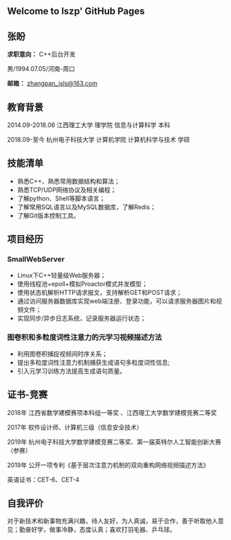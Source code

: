 ## Welcome to lszp' GitHub Pages

## 张盼
**求职意向：** C++后台开发

男/1994.07.05/河南-周口

**邮箱：** zhangpan_jsls@163.com

## 教育背景

2014.09-2018.06
江西理工大学 理学院 信息与计算科学 本科

2018.09-至今
杭州电子科技大学 计算机学院 计算机科学与技术 学硕

## 技能清单

- 熟悉C++、熟悉常用数据结构和算法；
- 熟悉TCP/UDP网络协议及相关编程；
- 了解python、Shell等脚本语言；
- 了解常用SQL语言以及MySQL数据库，了解Redis；
- 了解Git版本控制工具。

## 项目经历

### SmallWebServer

- Linux下C++轻量级Web服务器；
-	使用线程池+epoll+模拟Proactor模式并发模型；
- 使用状态机解析HTTP请求报文，支持解析GET和POST请求；
- 通过访问服务器数据库实现web端注册、登录功能，可以请求服务器图片和视频文件；
- 实现同步/异步日志系统，记录服务器运行状态；

### 图卷积和多粒度词性注意力的元学习视频描述方法

- 利用图卷积捕捉视频间时序关系；
- 提出多粒度词性注意力机制捕获生成语句多粒度词性信息;
-	引入元学习训练方法提高生成语句质量。

## 证书-竞赛

2016年 江西省数学建模赛项本科组一等奖 、江西理工大学数学建模竞赛二等奖

2017年 软件设计师、计算机三级（信息安全技术）

2019年 杭州电子科技大学数学建模竞赛二等奖、第一届英特尔人工智能创新大赛（参赛）

2019年 公开一项专利《基于层次注意力机制的双向重构网络视频描述方法》

英语证书：CET-6、CET-4

## 自我评价

对于新技术和新事物充满兴趣，待人友好，为人真诚，易于合作，善于听取他人意见；勤奋好学，做事冷静，态度认真；喜欢打羽毛器、乒乓球。
